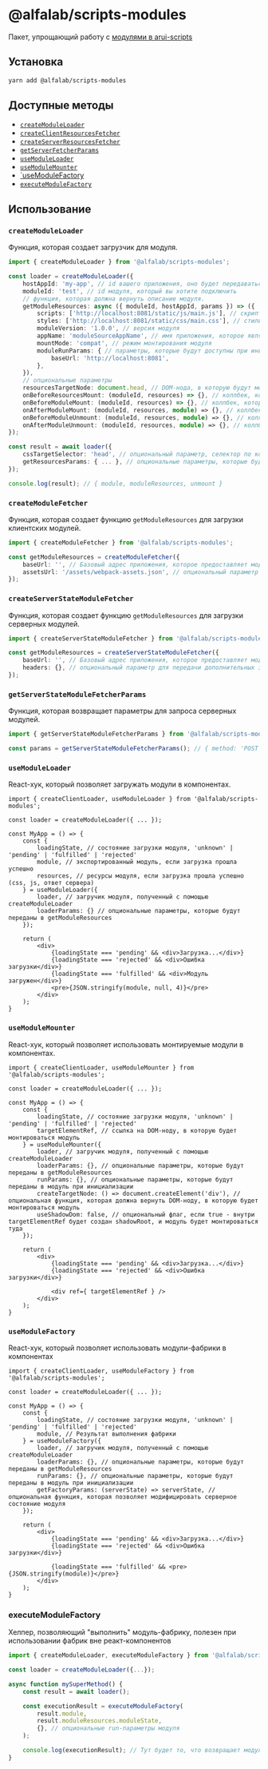 @alfalab/scripts-modules
===

Пакет, упрощающий работу с [модулями в arui-scripts](https://github.com/core-ds/arui-scripts/blob/master/packages/arui-scripts/docs/modules.md)

## Установка

```bash
yarn add @alfalab/scripts-modules
```

## Доступные методы

- [`createModuleLoader`](#createModuleLoader)
- [`createClientResourcesFetcher`](#createClientResourcesFetcher)
- [`createServerResourcesFetcher`](#createServerResourcesFetcher)
- [`getServerFetcherParams`](#getServerFetcherParams)
- [`useModuleLoader`](#useModuleLoader)
- [`useModuleMounter`](#useModuleMounter)
- [`useModuleFactory](#useModuleFactory)
- [`executeModuleFactory`](#executeModuleFactory)

## Использование

### `createModuleLoader`
Функция, которая создает загрузчик для модуля.

```ts
import { createModuleLoader } from '@alfalab/scripts-modules';

const loader = createModuleLoader({
    hostAppId: 'my-app', // id вашего приложения, оно будет передаваться в серверную ручку модуля
    moduleId: 'test', // id модуля, который вы хотите подключить
    // функция, которая должна вернуть описание модуля.
    getModuleResources: async ({ moduleId, hostAppId, params }) => ({
        scripts: ['http://localhost:8081/static/js/main.js'], // скрипты модуля
        styles: ['http://localhost:8081/static/css/main.css'], // стили модуля
        moduleVersion: '1.0.0', // версия модуля
        appName: 'moduleSourceAppName', // имя приложения, которое является источником модуля
        mountMode: 'compat', // режим монтирования модуля
        moduleRunParams: { // параметры, которые будут доступны при инициализации модуля
            baseUrl: 'http://localhost:8081',
        },
    }),
    // опциональные параметры
    resourcesTargetNode: document.head, // DOM-нода, в которую будут монтироваться ресурсы модуля (css и js)
    onBeforeResourcesMount: (moduleId, resources) => {}, // коллбек, который будет вызван перед монтированием ресурсов
    onBeforeModuleMount: (moduleId, resources) => {}, // коллбек, который будет вызван перед монтированием модуля
    onAfterModuleMount: (moduleId, resources, module) => {}, // коллбек, который будет вызван после монтирования модуля
    onBeforeModuleUnmount: (moduleId, resources, module) => {}, // коллбек, который будет вызван перед размонтированием модуля
    onAfterModuleUnmount: (moduleId, resources, module) => {}, // коллбек, который будет вызван после размонтирования модуля
});

const result = await loader({
    cssTargetSelector: 'head', // опциональный параметр, селектор по которому будет производиться поиск DOM-ноды, в которую будут монтироваться стили модуля
    getResourcesParams: { ... }, // опциональные параметры, которые будут переданы в getModuleResources
});

console.log(result); // { module, moduleResources, unmount }
```

### `createModuleFetcher`
Функция, которая создает функцию `getModuleResources` для загрузки клиентских модулей.

```ts
import { createModuleFetcher } from '@alfalab/scripts-modules';

const getModuleResources = createModuleFetcher({
    baseUrl: '', // Базовый адрес приложения, которое предоставляет модули. Может быть как относительным, так и абсолютным.
    assetsUrl: '/assets/webpack-assets.json', // опциональный параметр для переопределения пути до файла с манифестом
});
```

### `createServerStateModuleFetcher`
Функция, которая создает функцию `getModuleResources` для загрузки серверных модулей.

```ts
import { createServerStateModuleFetcher } from '@alfalab/scripts-modules';

const getModuleResources = createServerStateModuleFetcher({
    baseUrl: '', // Базовый адрес приложения, которое предоставляет модули. Может быть как относительным, так и абсолютным.
    headers: {}, // опциональный параметр для передачи дополнительных заголовков в запрос
});
```

### `getServerStateModuleFetcherParams`
Функция, которая возвращает параметры для запроса серверных модулей.

```ts
import { getServerStateModuleFetcherParams } from '@alfalab/scripts-modules';

const params = getServerStateModuleFetcherParams(); // { method: 'POST', relativePath: '/api/getModuleResources' }
```

### `useModuleLoader`

React-хук, который позволяет загружать модули в компонентах.

```tsx
import { createClientLoader, useModuleLoader } from '@alfalab/scripts-modules';

const loader = createModuleLoader({ ... });

const MyApp = () => {
    const {
        loadingState, // состояние загрузки модуля, 'unknown' | 'pending' | 'fulfilled' | 'rejected'
        module, // экспортированный модуль, если загрузка прошла успешно
        resources, // ресурсы модуля, если загрузка прошла успешно (css, js, ответ сервера)
    } = useModuleLoader({
        loader, // загручик модуля, полученный с помощью createModuleLoader
        loaderParams: {} // опциональные параметры, которые будут переданы в getModuleResources
    });

    return (
        <div>
            {loadingState === 'pending' && <div>Загрузка...</div>}
            {loadingState === 'rejected' && <div>Ошибка загрузки</div>}
            {loadingState === 'fulfilled' && <div>Модуль загружен</div>}
            <pre>{JSON.stringify(module, null, 4)}</pre>
        </div>
    );
}
```

### `useModuleMounter`

React-хук, который позволяет использовать монтируемые модули в компонентах.

```tsx
import { createClientLoader, useModuleMounter } from '@alfalab/scripts-modules';

const loader = createModuleLoader({ ... });

const MyApp = () => {
    const {
        loadingState, // состояние загрузки модуля, 'unknown' | 'pending' | 'fulfilled' | 'rejected'
        targetElementRef, // ссылка на DOM-ноду, в которую будет монтироваться модуль
    } = useModuleMounter({
        loader, // загручик модуля, полученный с помощью createModuleLoader
        loaderParams: {}, // опциональные параметры, которые будут переданы в getModuleResources
        runParams: {}, // опциональные параметры, которые будут переданы в модуль при инициализации
        createTargetNode: () => document.createElement('div'), // опциональная функция, которая должна вернуть DOM-ноду, в которую будет монтироваться модуль
        useShadowDom: false, // опциональный флаг, если true - внутри targetElementRef будет создан shadowRoot, и модуль будет монтироваться туда
    });

    return (
        <div>
            {loadingState === 'pending' && <div>Загрузка...</div>}
            {loadingState === 'rejected' && <div>Ошибка загрузки</div>}

            <div ref={ targetElementRef } />
        </div>
    );
}
```

### `useModuleFactory`

React-хук, который позволяет использовать модули-фабрики в компонентах

```tsx
import { createClientLoader, useModuleFactory } from '@alfalab/scripts-modules';

const loader = createModuleLoader({ ... });

const MyApp = () => {
    const {
        loadingState, // состояние загрузки модуля, 'unknown' | 'pending' | 'fulfilled' | 'rejected'
        module, // Результат выполнения фабрики
    } = useModuleFactory({
        loader, // загручик модуля, полученный с помощью createModuleLoader
        loaderParams: {}, // опциональные параметры, которые будут переданы в getModuleResources
        runParams: {}, // опциональные параметры, которые будут переданы в модуль при инициализации
        getFactoryParams: (serverState) => serverState, // опциональная функция, которая позволяет модифицировать серверное состояние модуля
    });

    return (
        <div>
            {loadingState === 'pending' && <div>Загрузка...</div>}
            {loadingState === 'rejected' && <div>Ошибка загрузки</div>}

            {loadingState === 'fulfilled' && <pre>{JSON.stringify(module)}</pre>}
        </div>
    );
}
```

### executeModuleFactory

Хелпер, позволяющий "выполнить" модуль-фабрику, полезен при использовании фабрик вне реакт-компонентов

```ts
import { createModuleLoader, executeModuleFactory } from '@alfalab/scripts-modules';

const loader = createModuleLoader({...});

async function mySuperMethod() {
    const result = await loader();

    const executionResult = executeModuleFactory(
        result.module,
        result.moduleResources.moduleState,
        {}, // опциональные run-параметры модуля
    );

    console.log(executionResult); // Тут будет то, что возвращает модуль-фабрика
}

```
